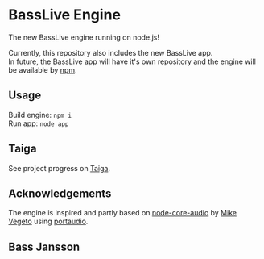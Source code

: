# BassLive Engine

The new BassLive engine running on node.js!

Currently, this repository also includes the new BassLive app.<br/>
In future, the BassLive app will have it's own repository and the engine will be available by [npm](https://www.npmjs.com/).

## Usage

Build engine: `npm i`<br/>
Run app: `node app`

## Taiga

See project progress on [Taiga](https://tree.taiga.io/project/bassjansson-basslive/).

## Acknowledgements

The engine is inspired and partly based on [node-core-audio](https://github.com/AudioNet/node-core-audio) by [Mike Vegeto](https://github.com/ZECTBynmo) using [portaudio](http://www.portaudio.com/).

## Bass Jansson
